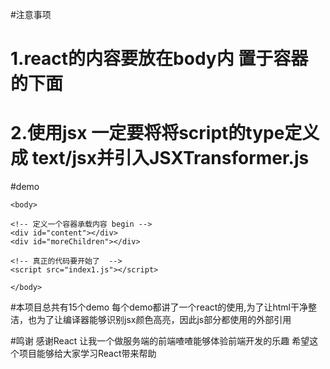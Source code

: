 #注意事项
# 1.react的内容要放在body内 置于容器的下面
# 2.使用jsx 一定要将将script的type定义成 text/jsx并引入JSXTransformer.js


#demo

```
<body>

<!-- 定义一个容器承载内容 begin -->
<div id="content"></div>
<div id="moreChildren"></div>

<!-- 真正的代码要开始了  -->
<script src="index1.js"></script>

</body>
```

#本项目总共有15个demo
每个demo都讲了一个react的使用,为了让html干净整洁，也为了让编译器能够识别jsx颜色高亮，因此js部分都使用的外部引用


#鸣谢
感谢React 让我一个做服务端的前端喳喳能够体验前端开发的乐趣
希望这个项目能够给大家学习React带来帮助

